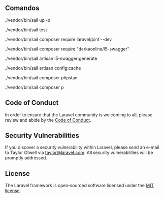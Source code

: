 ## Comandos

./vendor/bin/sail up -d

./vendor/bin/sail test

./vendor/bin/sail composer require laravel/pint --dev

./vendor/bin/sail composer require "darkaonline/l5-swagger"

./vendor/bin/sail artisan l5-swagger:generate

./vendor/bin/sail artisan config:cache

./vendor/bin/sail composer phpstan 

./vendor/bin/sail composer p 


## Code of Conduct

In order to ensure that the Laravel community is welcoming to all, please review and abide by the [Code of Conduct](https://laravel.com/docs/contributions#code-of-conduct).

## Security Vulnerabilities

If you discover a security vulnerability within Laravel, please send an e-mail to Taylor Otwell via [taylor@laravel.com](mailto:taylor@laravel.com). All security vulnerabilities will be promptly addressed.

## License

The Laravel framework is open-sourced software licensed under the [MIT license](https://opensource.org/licenses/MIT).
